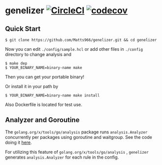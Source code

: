 # genelizer [![CircleCI](https://circleci.com/gh/Matts966/genelizer.svg?style=svg)](https://circleci.com/gh/Matts966/genelizer) [![codecov](https://codecov.io/gh/Matts966/genelizer/branch/master/graph/badge.svg)](https://codecov.io/gh/Matts966/genelizer)

## Quick Start

```
$ git clone https://github.com/Matts966/genelizer.git && cd genelizer
```

Now you can edit `./config/sample.hcl` or add other files in `./config` directory to change analysis and

```
$ make dep
$ YOUR_BINARY_NAME=binary-name make
```

Then you can get your portable binary!

Or install it in your path by

```
$ YOUR_BINARY_NAME=binary-name make install
```

Also Dockerfile is located for test use.

## Analyzer and Goroutine

The `golang.org/x/tools/go/analysis` package runs `analysis.Analyzer` concurrently per packages using goroutine and waitgroup.
See the code doing it [here](https://github.com/golang/tools/blob/be0da057c5e3c2df569a2c25cd280149b7d7e7d0/go/analysis/internal/checker/checker.go#L201).

For utilizing this feature of `golang.org/x/tools/go/analysis` , `genelizer` generates `analysis.Analyzer` for each rule in the config.
